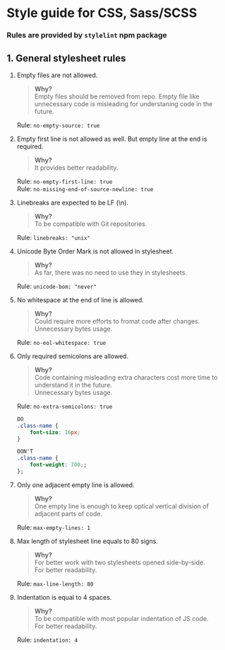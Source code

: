 # Style guide for CSS, Sass/SCSS
### Rules are provided by `stylelint` npm package

## 1. General stylesheet rules

1. Empty files are not allowed.  
    > **Why?**  
    > Empty files should be removed from repo. Empty file like unnecessary code is misleading for understaning code in the future.

    Rule: `no-empty-source: true`

2. Empty first line is not allowed as well. But empty line at the end is required.  
    > **Why?**  
    > It provides better readability.

    Rule: `no-empty-first-line: true`  
    Rule: `no-missing-end-of-source-newline: true`

3. Linebreaks are expected to be LF (\n).  
    > **Why?**  
    > To be compatible with Git repositories.

    Rule: `linebreaks: "unix"`

4. Unicode Byte Order Mark is not allowed in stylesheet.  
    > **Why?**  
    > As far, there was no need to use they in stylesheets.

    Rule: `unicode-bom: "never"`

5. No whitespace at the end of line is allowed.  
    > **Why?**  
    > Could require more efforts to fromat code after changes.  
    > Unnecessary bytes usage.

    Rule: `no-eol-whitespace: true`

6. Only required semicolons are allowed.  
    > **Why?**  
    > Code containing misleading extra characters cost more time to understand it in the future.  
    > Unnecessary bytes usage.

    Rule: `no-extra-semicolons: true`

    ```css
    DO
    .class-name {
        font-size: 16px;
    }

    DON'T
    .class-name {
        font-weight: 700;;
    };
    ```

7. Only one adjacent empty line is allowed.  
    > **Why?**  
    > One empty line is enough to keep optical vertical division of adjacent parts of code.

    Rule: `max-empty-lines: 1`

8. Max length of stylesheet line equals to 80 signs.  
    > **Why?**  
    > For better work with two stylesheets opened side-by-side.  
    > For better readability.

    Rule: `max-line-length: 80`

9. Indentation is equal to 4 spaces.  
    > **Why?**  
    > To be compatible with most popular indentation of JS code.  
    > For better readability.

    Rule: `indentation: 4`